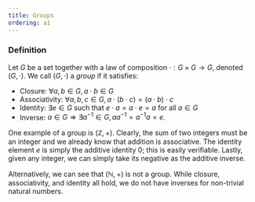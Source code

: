 ```yaml
---
title: Groups
ordering: a1
---
```


### Definition
Let $G$ be a set together with a law of composition $\cdot: G \times G \to G$,
denoted $(G, \cdot)$. We call $(G, \cdot)$ a *group* if it satisfies:

- Closure: $\forall a, b \in G, a \cdot b \in G$
- Associativity: $\forall a, b, c \in G, a \cdot (b \cdot c) = (a \cdot b) \cdot
  c$
- Identity: $\exists e \in G$ such that $e \cdot a = a \cdot e = a$ for all $a
  \in G$
- Inverse: $a \in G \Rightarrow \exists a^{-1} \in G, aa^{-1} = a^{-1}a = e$.

One example of a group is $(\mathbb{Z}, +)$. Clearly, the sum of two integers
must be an integer and we already know that addition is associative. The
identity element $e$ is simply the additive identity $0$; this is easily
verifiable. Lastly, given any integer, we can simply take its negative as the
additive inverse.

Alternatively, we can see that $(\mathbb{N}, +)$ is not a group. While closure,
associativity, and identity all hold, we do not have inverses for non-trivial
natural numbers.
